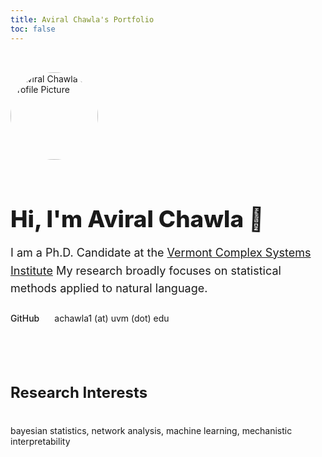 ```yaml
---
title: Aviral Chawla's Portfolio
toc: false
---
```


<div class="hero">
  <img src="/profile.png" alt="Aviral Chawla's Profile Picture" class="profile-picture">
  <h1>Hi, I'm Aviral Chawla <span class="wave">👋</span></h1>
  <p class="tagline">
    I am a Ph.D. Candidate at the <a href='https://vermontcomplexsystems.org/'>Vermont Complex Systems Institute</a>  My research broadly focuses on statistical methods applied to natural language. 
  </p>
  <div class="social-links">
    <a href="https://github.com/aviralchawla" target="_blank" rel="noopener noreferrer">GitHub</a>
    achawla1 (at) uvm (dot) edu
  </div>
</div>

<h2>Research Interests</h2>
<div class="content">
    <p>bayesian statistics, network analysis, machine learning, mechanistic interpretability</p>
</div>

<style>

/* Hero Section */
.hero {
  padding: 2rem 0;
  text-align: left;
  max-width: 680px; 
  margin: 0 auto 2rem; /* Centers the hero section in the main column */
}

.profile-picture {
    width: 140px;
    height: 140px;
    border-radius: 50%;
    object-fit: cover;
    border: 2px solid var(--theme-foreground);
    margin-bottom: 1.3rem;
    flex-shrink: 0;
}


.hero h1 {
  font-size: 2.3rem;
  font-weight: 800;
  margin-bottom: 0.5rem;
  color: var(--theme-foreground);
}

.hero .tagline {
  font-size: 1.125rem;
  color: var(--theme-foreground-muted);
  line-height: 1.6;
  margin-bottom: 1.5rem;
}

/* Waving hand animation */
.wave {
  display: inline-block;
  animation: wave-animation 2.5s infinite;
  transform-origin: 70% 70%;
}

@keyframes wave-animation {
    0% { transform: rotate( 0.0deg) }
   10% { transform: rotate(14.0deg) }
   20% { transform: rotate(-8.0deg) }
   30% { transform: rotate(14.0deg) }
   40% { transform: rotate(-4.0deg) }
   50% { transform: rotate(10.0deg) }
   60% { transform: rotate( 0.0deg) }
  100% { transform: rotate( 0.0deg) }
}

/* Social Links */
.social-links {
  display: flex;
  gap: 1.5rem;
  margin-top: 1rem;
}

.social-links a {
  text-decoration: none;
  font-weight: 500;
  color: var(--theme-foreground);
  transition: color 0.2s ease-in-out;
}

.social-links a:hover {
  color: var(--theme-accent-hover);
  text-decoration: underline;
}

/* Section Heading for Projects */
h2 {
  max-width: 680px;
  margin: 4rem auto 1rem;
  border-bottom: 1px solid var(--theme-foreground-faintest);
  padding-bottom: 0.5rem;
  font-size: 1.5rem;
  font-weight: 700;
}

.content {
    display: flex;
    flex-direction: column;
    max-width: 680px;
    margin: 0 auto;
    gap: 1rem;
    }

@media (max-width: 640px) {
    .hero {
        flex-direction: column;
        }

    .hero-text {
        text-align: center;
        }


</style>

